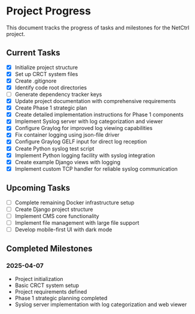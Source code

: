 # Project Progress

This document tracks the progress of tasks and milestones for the NetCtrl project.

## Current Tasks

- [x] Initialize project structure
- [x] Set up CRCT system files
- [x] Create .gitignore
- [x] Identify code root directories
- [ ] Generate dependency tracker keys
- [x] Update project documentation with comprehensive requirements
- [x] Create Phase 1 strategic plan
- [x] Create detailed implementation instructions for Phase 1 components
- [x] Implement Syslog server with log categorization and viewer
- [x] Configure Graylog for improved log viewing capabilities
- [x] Fix container logging using json-file driver
- [x] Configure Graylog GELF input for direct log reception
- [x] Create Python syslog test script
- [x] Implement Python logging facility with syslog integration
- [x] Create example Django views with logging
- [x] Implement custom TCP handler for reliable syslog communication

## Upcoming Tasks
- [ ] Complete remaining Docker infrastructure setup
- [ ] Create Django project structure
- [ ] Implement CMS core functionality
- [ ] Implement file management with large file support
- [ ] Develop mobile-first UI with dark mode

## Completed Milestones

### 2025-04-07
- Project initialization
- Basic CRCT system setup
- Project requirements defined
- Phase 1 strategic planning completed
- Syslog server implementation with log categorization and web viewer
